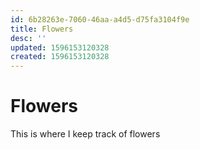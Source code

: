 ```yaml
---
id: 6b28263e-7060-46aa-a4d5-d75fa3104f9e
title: Flowers
desc: ''
updated: 1596153120328
created: 1596153120328
---
```


# Flowers

This is where I keep track of flowers